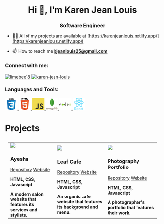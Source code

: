 <h1 align="center">Hi 👋, I'm Karen Jean Louis</h1>
<h3 align="center">Software Engineer</h3>

- 👨‍💻 All of my projects are available at [https://karenjeanlouis.netlify.app/](https://karenjeanlouis.netlify.app/)

- 📫 How to reach me **kjeanlouis25@gmail.com**

<h3 align="left">Connect with me:</h3>
<p align="left">
<a href="https://twitter.com/limebee18" target="blank"><img align="center" src="https://raw.githubusercontent.com/rahuldkjain/github-profile-readme-generator/master/src/images/icons/Social/twitter.svg" alt="limebee18" height="30" width="40" /></a>
<a href="https://linkedin.com/in/karen-jean-louis" target="blank"><img align="center" src="https://raw.githubusercontent.com/rahuldkjain/github-profile-readme-generator/master/src/images/icons/Social/linked-in-alt.svg" alt="karen-jean-louis" height="30" width="40" /></a>
</p>

<h3 align="left">Languages and Tools:</h3>
<p align="left"> <a href="https://www.w3schools.com/css/" target="_blank" rel="noreferrer"> <img src="https://raw.githubusercontent.com/devicons/devicon/master/icons/css3/css3-original-wordmark.svg" alt="css3" width="40" height="40"/> </a> <a href="https://www.w3.org/html/" target="_blank" rel="noreferrer"> <img src="https://raw.githubusercontent.com/devicons/devicon/master/icons/html5/html5-original-wordmark.svg" alt="html5" width="40" height="40"/> </a> <a href="https://developer.mozilla.org/en-US/docs/Web/JavaScript" target="_blank" rel="noreferrer"> <img src="https://raw.githubusercontent.com/devicons/devicon/master/icons/javascript/javascript-original.svg" alt="javascript" width="40" height="40"/> </a> <a href="https://www.mongodb.com/" target="_blank" rel="noreferrer"> <img src="https://raw.githubusercontent.com/devicons/devicon/master/icons/mongodb/mongodb-original-wordmark.svg" alt="mongodb" width="40" height="40"/> </a> <a href="https://nodejs.org" target="_blank" rel="noreferrer"> <img src="https://raw.githubusercontent.com/devicons/devicon/master/icons/nodejs/nodejs-original-wordmark.svg" alt="nodejs" width="40" height="40"/> </a> <a href="https://reactjs.org/" target="_blank" rel="noreferrer"> <img src="https://raw.githubusercontent.com/devicons/devicon/master/icons/react/react-original-wordmark.svg" alt="react" width="40" height="40"/> </a> </p>


 # Projects
 <table style="padding: 10px;">
  <td> 
<img src="https://media1.giphy.com/media/UhAu1PYOvtLWxYVqoi/giphy.gif?cid=790b7611e219d98392004de583b835354dd178883de66540&rid=giphy.gif&ct=g">
<h3>Ayesha</h3>
   <a href="https://github.com/Limebee/Ayesha-site">Repository</a> 
  <a href="https://ayeshasalonco.netlify.app">Website</a>
<p><strong>HTML, CSS, Javascript<strong></p>
  A modern salon website that features its services and stylists.
  </td>
 <td>
 <img src="https://media3.giphy.com/media/tkLbVDKHiwsJUvo1cj/giphy.gif?cid=790b7611d7998d31d53d943b5c741c13fbab5ee323471502&rid=giphy.gif&ct=g">
  <h3>Leaf Cafe</h3>
   <a href="https://github.com/Limebee/LeafCafe">Repository</a> 
  <a href="https://leafcafe.netlify.app">Website</a>
<p><strong>HTML, CSS, Javascript<strong></p>
  An organic cafe website that features its background and menu.
 </td>
 <td>
 <img src="https://media.giphy.com/media/6g8YedP9uKaYhNw6pm/giphy-downsized.gif">
  <h3>Photography Portfolio</h3>
   <a href="https://github.com/Limebee/photography-portfolio">Repository</a> 
  <a href="https://kaiyaburch.netlify.app">Website</a>
<p><strong>HTML, CSS, Javascript<strong></p>
  A photographer's portfolio that features their work.
 </td>
  </table>
<!---
Limebee/Limebee is a ✨ special ✨ repository because its `README.md` (this file) appears on your GitHub profile.
You can click the Preview link to take a look at your changes.
--->
